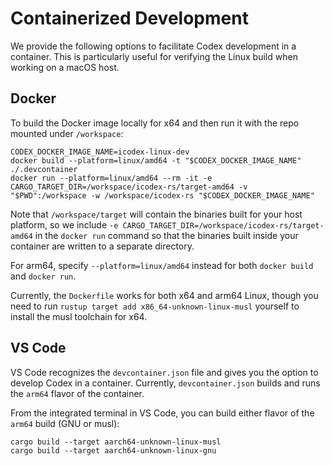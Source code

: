 # Containerized Development

We provide the following options to facilitate Codex development in a container. This is particularly useful for verifying the Linux build when working on a macOS host.

## Docker

To build the Docker image locally for x64 and then run it with the repo mounted under `/workspace`:

```shell
CODEX_DOCKER_IMAGE_NAME=icodex-linux-dev
docker build --platform=linux/amd64 -t "$CODEX_DOCKER_IMAGE_NAME" ./.devcontainer
docker run --platform=linux/amd64 --rm -it -e CARGO_TARGET_DIR=/workspace/icodex-rs/target-amd64 -v "$PWD":/workspace -w /workspace/icodex-rs "$CODEX_DOCKER_IMAGE_NAME"
```

Note that `/workspace/target` will contain the binaries built for your host platform, so we include `-e CARGO_TARGET_DIR=/workspace/icodex-rs/target-amd64` in the `docker run` command so that the binaries built inside your container are written to a separate directory.

For arm64, specify `--platform=linux/amd64` instead for both `docker build` and `docker run`.

Currently, the `Dockerfile` works for both x64 and arm64 Linux, though you need to run `rustup target add x86_64-unknown-linux-musl` yourself to install the musl toolchain for x64.

## VS Code

VS Code recognizes the `devcontainer.json` file and gives you the option to develop Codex in a container. Currently, `devcontainer.json` builds and runs the `arm64` flavor of the container.

From the integrated terminal in VS Code, you can build either flavor of the `arm64` build (GNU or musl):

```shell
cargo build --target aarch64-unknown-linux-musl
cargo build --target aarch64-unknown-linux-gnu
```
